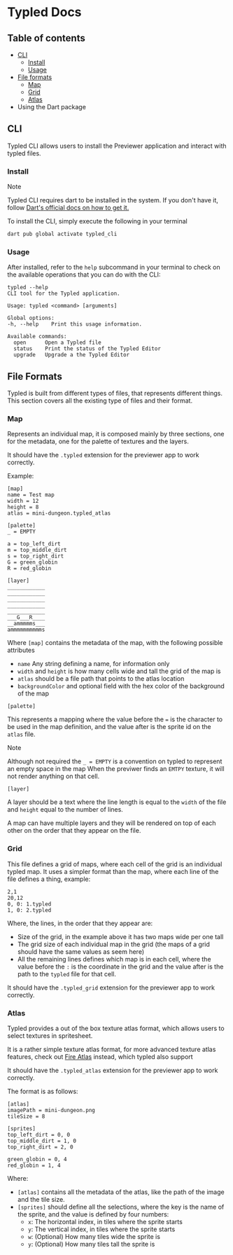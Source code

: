 # Typled Docs

## Table of contents

 - [CLI](#CLI)
   - [Install](#install)
   - [Usage](#usage)
 - [File formats](#file-formats)
   - [Map](#map)
   - [Grid](#grid)
   - [Atlas](#atlas)
 - Using the Dart package

## CLI

Typled CLI allows users to install the Previewer application and interact with typled files.

### Install

> [!NOTE]  
> Typled CLI requires dart to be installed in the system. If you don't have it, follow
> [Dart's official docs on how to get it.](https://dart.dev/get-dart)


To install the CLI, simply execute the following in your terminal

```bash
dart pub global activate typled_cli
```

### Usage

After installed, refer to the `help` subcommand in your terminal to check on the available operations that you can do with the CLI:

```
typled --help
CLI tool for the Typled application.

Usage: typled <command> [arguments]

Global options:
-h, --help    Print this usage information.

Available commands:
  open      Open a Typled file
  status    Print the status of the Typled Editor
  upgrade   Upgrade a the Typled Editor
```

## File Formats

Typled is built from different types of files, that represents different things. This section covers all the existing type of files and their format.

### Map

Represents an individual map, it is composed mainly by three sections, one for the metadata, one for the palette of textures and the layers.

It should have the `.typled` extension for the previewer app to work correctly.

Example:

```
[map]
name = Test map
width = 12 
height = 8 
atlas = mini-dungeon.typled_atlas

[palette]
_ = EMPTY

a = top_left_dirt
m = top_middle_dirt
s = top_right_dirt
G = green_globin
R = red_globin

[layer]
____________
____________
____________
____________
____________
___G___R____
__ammmmms___
ammmmmmmmmms
```

Where
`[map]` contains the metadata of the map, with the following possible attributes
 - `name` Any string defining a name, for information only
 - `width` and `height` is how many cells wide and tall the grid of the map is
 - `atlas` should be a file path that points to the atlas location
 - `backgroundColor` and optional field with the hex color of the background of the map

`[palette]`

This represents a mapping where the value before the `=` is the character to be used in the map definition, and the value after is the sprite id on the `atlas` file.

> [!NOTE]  
> Although not required the `_ = EMPTY` is a convention on typled to represent an empty space in the map
> When the previwer finds an `EMTPY` texture, it will not render anything on that cell.

`[layer]`

A layer should be a text where the line length is equal to the `width` of the file and `height` equal to the number of lines.

A map can have multiple layers and they will be rendered on top of each other on the order that they appear on the file.

### Grid

This file defines a grid of maps, where each cell of the grid is an individual typled map. It uses a simpler format than the map, where each line of the file defines a thing, example:

```
2,1
20,12
0, 0: 1.typled
1, 0: 2.typled
```

Where, the lines, in the order that they appear are:
 - Size of the grid, in the example above it has two maps wide per one tall
 - The grid size of each individual map in the grid (the maps of a grid should have the same values as seem here)
 - All the remaining lines defines which map is in each cell, where the value before the `:` is the coordinate in the grid and the value after is the path to the `typled` file for that cell.

It should have the `.typled_grid` extension for the previewer app to work correctly.

### Atlas

Typled provides a out of the box texture atlas format, which allows users to select textures in spritesheet.

It is a rather simple texture atlas format, for more advanced texture atlas features, check out [Fire Atlas](https://docs.flame-engine.org/latest/bridge_packages/flame_fire_atlas/fire_atlas.html) instead, which typled also support

It should have the `.typled_atlas` extension for the previewer app to work correctly.

The format is as follows:

```
[atlas]
imagePath = mini-dungeon.png
tileSize = 8

[sprites]
top_left_dirt = 0, 0
top_middle_dirt = 1, 0
top_right_dirt = 2, 0

green_globin = 0, 4
red_globin = 1, 4
```

Where:

 - `[atlas]` contains all the metadata of the atlas, like the path of the image and the tile size.
 - `[sprites]` should define all the selections, where the key is the name of the sprite, and the value is defined by four numbers:
   -  `x`: The horizontal index, in tiles where the sprite starts
   -  `y`: The vertical index, in tiles where the sprite starts
   -  `w`: (Optional) How many tiles wide the sprite is
   -  `y`: (Optional) How many tiles tall the sprite is 
